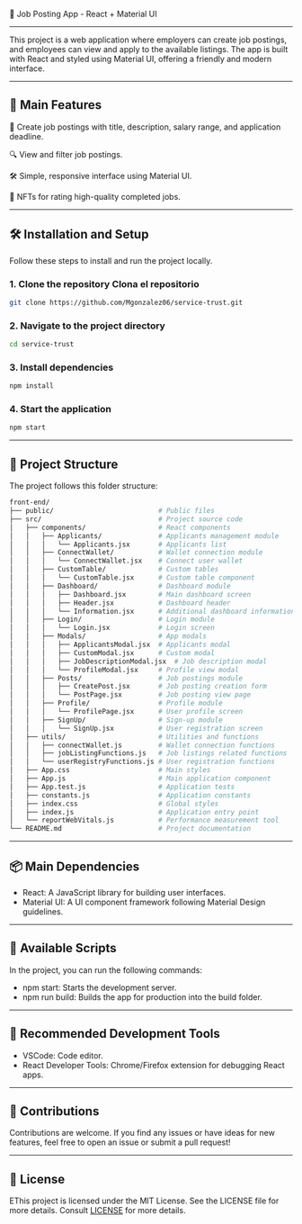 🚀 Job Posting App - React + Material UI

---

This project is a web application where employers can create job postings, and employees can view and apply to the available listings. The app is built with React and styled using Material UI, offering a friendly and modern interface.

---

🌟 Main Features
---

📝 Create job postings with title, description, salary range, and application deadline.

🔍 View and filter job postings.

🛠️ Simple, responsive interface using Material UI.

🎨 NFTs for rating high-quality completed jobs.

---
🛠️ Installation and Setup
---

Follow these steps to install and run the project locally.

### 1. Clone the repository Clona el repositorio

```bash
git clone https://github.com/Mgonzalez06/service-trust.git
```
### 2. Navigate to the project directory

```bash
cd service-trust
```
### 3. Install dependencies

```bash
npm install
```

### 4. Start the application

```bash
npm start
```

---
🌿 Project Structure
---
The project follows this folder structure:
``` bash
front-end/
├── public/                          # Public files
├── src/                             # Project source code
│   ├── components/                  # React components
│   │   ├── Applicants/              # Applicants management module
│   │   │   └── Applicants.jsx       # Applicants list
│   │   ├── ConnectWallet/           # Wallet connection module
│   │   │   └── ConnectWallet.jsx    # Connect user wallet
│   │   ├── CustomTable/             # Custom tables
│   │   │   └── CustomTable.jsx      # Custom table component
│   │   ├── Dashboard/               # Dashboard module
│   │   │   ├── Dashboard.jsx        # Main dashboard screen
│   │   │   ├── Header.jsx           # Dashboard header
│   │   │   └── Information.jsx      # Additional dashboard information
│   │   ├── Login/                   # Login module
│   │   │   └── Login.jsx            # Login screen
│   │   ├── Modals/                  # App modals
│   │   │   ├── ApplicantsModal.jsx  # Applicants modal
│   │   │   ├── CustomModal.jsx      # Custom modal
│   │   │   ├── JobDescriptionModal.jsx  # Job description modal
│   │   │   └── ProfileModal.jsx     # Profile view modal
│   │   ├── Posts/                   # Job postings module
│   │   │   ├── CreatePost.jsx       # Job posting creation form
│   │   │   └── PostPage.jsx         # Job posting view page
│   │   ├── Profile/                 # Profile module
│   │   │   └── ProfilePage.jsx      # User profile screen
│   │   ├── SignUp/                  # Sign-up module
│   │   │   └── SignUp.jsx           # User registration screen
│   ├── utils/                       # Utilities and functions
│   │   ├── connectWallet.js         # Wallet connection functions
│   │   ├── jobListingFunctions.js   # Job listings related functions
│   │   └── userRegistryFunctions.js # User registration functions
│   ├── App.css                      # Main styles
│   ├── App.js                       # Main application component
│   ├── App.test.js                  # Application tests
│   ├── constants.js                 # Application constants
│   ├── index.css                    # Global styles
│   ├── index.js                     # Application entry point
│   └── reportWebVitals.js           # Performance measurement tool
└── README.md                        # Project documentation
```
---
📦 Main Dependencies
---
- React: A JavaScript library for building user interfaces.
- Material UI: A UI component framework following Material Design guidelines.
---
🚀 Available Scripts
---
In the project, you can run the following commands:
- npm start: Starts the development server.
- npm run build: Builds the app for production into the build folder.
---
🔧 Recommended Development Tools
---
- VSCode: Code editor.
- React Developer Tools: Chrome/Firefox extension for debugging React apps.
---
🤝 Contributions
---

Contributions are welcome. If you find any issues or have ideas for new features, feel free to open an issue or submit a pull request!

---

📝 License
---

EThis project is licensed under the MIT License. See the LICENSE file for more details. Consult [LICENSE](https://opensource.org/license/mit) for more details.
